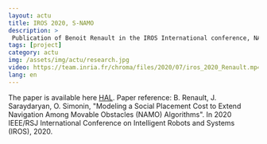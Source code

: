 ```yaml
---
layout: actu
title: IROS 2020, S-NAMO
description: > 
 Publication of Benoit Renault in the IROS International conference, NAMO (NavigationAmong Movable Obstacles) is a domain where robots move objets in order to reach their objectives.This paper, Modeling a Social Placement Cost to Extend NavigationAmong Movable Obstacles (NAMO) Algorithms, intends to optimize object placement choices regarding some social constraints (not in the middle, narrow is worth, not breaking room connectivity).
tags: [project]
category: actu
img: /assets/img/actu/research.jpg
video: https://team.inria.fr/chroma/files/2020/07/iros_2020_Renault.mp4
lang: en
---
```


The paper is available here [HAL](https://hal.archives-ouvertes.fr/hal-02912925/document).
Paper reference:
B. Renault, J. Saraydaryan, O. Simonin, "Modeling a Social Placement Cost to Extend Navigation Among Movable Obstacles (NAMO) Algorithms". In 2020 IEEE/RSJ International Conference on Intelligent Robots and Systems (IROS), 2020.

